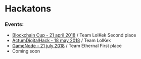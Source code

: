 # Hackatons

###

### Events:

* [Blockchain Cup - 21 april 2018](https://github.com/mike-petrov/hackatons/tree/master/Blockchain%20Cup%20-%2021%20april%202018) / Team LolKek Second place
* [ActumDigitalHack - 18 may 2018](https://github.com/mike-petrov/hackatons/tree/master/ActumDigitalHack%20-%2018%20may%202018) / Team LolKek
* [GameNode - 21 july 2018](https://gamenode.org/download/hackaton/Ethernal.pdf) / Team Ethernal First place
* Coming soon
